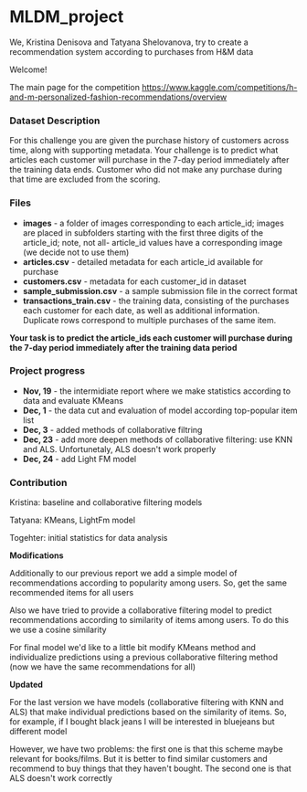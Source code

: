 # MLDM_project

We, Kristina Denisova and Tatyana Shelovanova, try to create a recommendation system according to purchases from H&M data

Welcome!

The main page for the competition https://www.kaggle.com/competitions/h-and-m-personalized-fashion-recommendations/overview

### Dataset Description
For this challenge you are given the purchase history of customers across time, along with supporting metadata. Your challenge is to predict what articles each customer will purchase in the 7-day period immediately after the training data ends. Customer who did not make any purchase during that time are excluded from the scoring.

### Files

- **images** - a folder of images corresponding to each article_id; images are placed in subfolders starting with the first three digits of the article_id; note, not all- article_id values have a corresponding image (we decide not to use them)
- **articles.csv** - detailed metadata for each article_id available for purchase
- **customers.csv** - metadata for each customer_id in dataset
- **sample_submission.csv** - a sample submission file in the correct format
- **transactions_train.csv** - the training data, consisting of the purchases each customer for each date, as well as additional information. Duplicate rows correspond to multiple purchases of the same item. 

**Your task is to predict the article_ids each customer will purchase during the 7-day period immediately after the training data period**

### Project progress

- **Nov, 19** - the intermidiate report where we make statistics according to data and evaluate KMeans
- **Dec, 1** - the data cut and evaluation of model according top-popular item list
- **Dec, 3** - added methods of collaborative filtring
- **Dec, 23** - add more deepen methods of collaborative filtering: use KNN and ALS. Unfortunetaly, ALS doesn't work properly
- **Dec, 24** - add Light FM model 

### Contribution
Kristina: baseline and collaborative filtering models

Tatyana: KMeans, LightFm model

Togehter: initial statistics for data analysis

**Modifications**

Additionally to our previous report we add a simple model of recommendations according to popularity among users. So, get the same recommended items for all users

Also we have tried to provide a collaborative filtering model to predict recommendations according to similarity of items among users. To do this we use a cosine similarity 

For final model we'd like to a little bit modify KMeans method and individualize predictions using a previous collaborative filtering method (now we have the same recommendations for all)

**Updated**

For the last version we have models (collaborative filtering with KNN and ALS) that make individual predictions based on the similarity of items. So, for example, if I bought black jeans I will be interested in bluejeans but different model

However, we have two problems: the first one is that this scheme maybe relevant for books/films. But it is better to find similar customers and recommend to buy things that they haven't bought. The second one is that ALS doesn't work correctly
